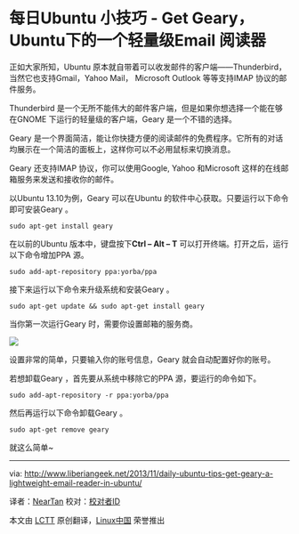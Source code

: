 每日Ubuntu 小技巧 - Get Geary，Ubuntu下的一个轻量级Email 阅读器
================================================================================

正如大家所知，Ubuntu 原本就自带着可以收发邮件的客户端——Thunderbird，当然它也支持Gmail，Yahoo Mail，  Microsoft Outlook 等等支持IMAP 协议的邮件服务。

Thunderbird 是一个无所不能伟大的邮件客户端，但是如果你想选择一个能在够在GNOME 下运行的轻量级的客户端，Geary 是一个不错的选择。

Geary 是一个界面简洁，能让你快捷方便的阅读邮件的免费程序。它所有的对话均展示在一个简洁的面板上，这样你可以不必用鼠标来切换消息。

Geary 还支持IMAP 协议，你可以使用Google, Yahoo 和Microsoft 这样的在线邮箱服务来发送和接收你的邮件。

以Ubuntu 13.10为例，Geary 可以在Ubuntu 的软件中心获取。只要运行以下命令即可安装Geary 。

    sudo apt-get install geary

在以前的Ubuntu 版本中，键盘按下**Ctrl – Alt – T** 可以打开终端。打开之后，运行以下命令增加PPA 源。

    sudo add-apt-repository ppa:yorba/ppa

接下来运行以下命令来升级系统和安装Geary 。

    sudo apt-get update && sudo apt-get install geary

当你第一次运行Geary 时，需要你设置邮箱的服务商。

![](http://www.liberiangeek.net/wp-content/uploads/2013/11/gearyubuntu.png)

设置非常的简单，只要输入你的账号信息，Geary 就会自动配置好你的账号。

若想卸载Geary ，首先要从系统中移除它的PPA 源，要运行的命令如下。

    sudo add-apt-repository -r ppa:yorba/ppa

然后再运行以下命令卸载Geary 。

    sudo apt-get remove geary 

就这么简单~

--------------------------------------------------------------------------------

via: http://www.liberiangeek.net/2013/11/daily-ubuntu-tips-get-geary-a-lightweight-email-reader-in-ubuntu/

译者：[NearTan](https://github.com/NearTan) 校对：[校对者ID](https://github.com/校对者ID)

本文由 [LCTT](https://github.com/LCTT/TranslateProject) 原创翻译，[Linux中国](http://linux.cn/) 荣誉推出
